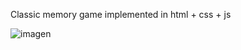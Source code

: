 Classic memory game implemented in html + css + js


![imagen](https://github.com/SergioLarriba/MemoryGame/assets/98891869/55bc3bb1-9c2a-4bc7-afa0-d5ee45097414)

